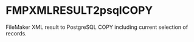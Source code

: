 # FMPXMLRESULT2psqlCOPY
FileMaker XML result to PostgreSQL COPY including current selection of records.
